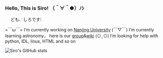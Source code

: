 ### Hello, This is Siro! （＾∀＾●）ﾉｼ
　     ども、しろです❕ 

<!--
**shiro1920/shiro1920** is a ✨ _special_ ✨ repository because its `README.md` (this file) appears on your GitHub profile.
-->


=￣ω￣=  I’m currently working on [Nanjing University](https://astronomy.nju.edu.cn/)
(￣▽￣) I’m currently learning astronomy， here is our [group](https://github.com/njuastro)&[wiki](http://splendifito.nju.edu.cn:8080/dokuwiki/doku.php?id=start)
(⊙ˍ⊙)  I’m looking for help with python, IDL, linux, HTML and so on 



![Siro's GitHub stats](https://github-readme-stats.vercel.app/api?username=shiro1920&show_icons=true&theme=buefy)

